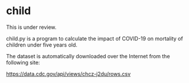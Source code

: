 # child
This is under review.

child.py is a program to calculate the impact of COVID-19 on mortality of children under five years old.

The dataset is automatically downloaded over the Internet from the following site:

https://data.cdc.gov/api/views/chcz-j2du/rows.csv
